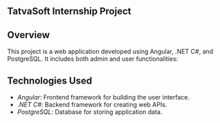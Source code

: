 ## TatvaSoft Internship Project

## Overview

This project is a web application developed using Angular, .NET C#, and PostgreSQL. It includes both admin and user functionalities:

## Technologies Used

- *Angular*: Frontend framework for building the user interface.
- *.NET C#*: Backend framework for creating web APIs.
- *PostgreSQL*: Database for storing application data.

